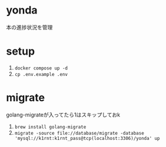 # yonda
本の進捗状況を管理

# setup
1. `docker compose up -d`
2. `cp .env.example .env`
# migrate
golang-migrateが入ってたら1はスキップしておk
1. `brew install golang-migrate`
2. `migrate -source file://database/migrate -database 'mysql://k1rnt:k1rnt_pass@tcp(localhost:3306)/yonda' up`
